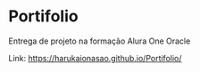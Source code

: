 # Portifolio 

Entrega de projeto na formação Alura One Oracle

Link: https://harukaionasao.github.io/Portifolio/



